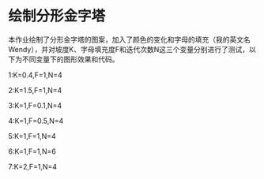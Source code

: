 绘制分形金字塔
================

本作业绘制了分形金字塔的图案，加入了颜色的变化和字母的填充（我的英文名Wendy），并对坡度K、字母填充度F和迭代次数N这三个变量分别进行了测试，以下为不同变量下的图形效果和代码。

1:K=0.4,F=1,N=4

2:K=1.5,F=1,N=4

3:K=1,F=0.1,N=4

4:K=1,F=0.5,N=4

5:K=1,F=1,N=4

6:K=1,F=1,N=6

7:K=2,F=1,N=4



